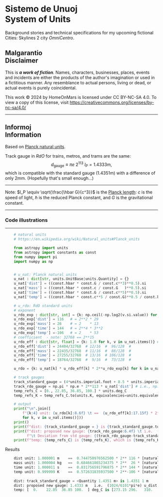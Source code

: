 <!-- -*- coding: utf-8 -*- -->

Sistemo de Unuoj  
System of Units
===============================================================================

Background stories and technical specifications
for my upcoming fictional Cities: Skylines 2 city *OmniCentro*.

Malgarantio  
Disclaimer
-------------------------------------------------------------------------------

This is ***a work of fiction***.
Names, characters, businesses, places, events and incidents
are either the products of the author's imagination
or used in a fictitious manner.
Any resemblance to actual persons, living or dead, or actual events
is purely coincidental.

This work © 2024 by HomeOnMars is licensed under CC BY-NC-SA 4.0.
To view a copy of this license, visit <https://creativecommons.org/licenses/by-nc-sa/4.0/>

-------------------------------------------------------------------------------









Informoj  
Information
-------------------------------------------------------------------------------

Based on [Planck natural units](https://en.wikipedia.org/wiki/Natural_units#Planck_units).

Track gauge in *RdO* for trains, metros, and trams are the same:
$$d_\mathrm{gauge} \equiv \pi e ~ 2^{113} ~ l_P = 1.4333 \mathrm{m},$$
which is compatible with the standard gauge ($1.4351 \mathrm{m}$)
with a difference of only $2 \mathrm{mm}$.
(Hopefully that's small enough...)

-------------------------------------------------------------------------------

Note:
$l_P \equiv \sqrt{\frac{\hbar G}{c^3}}$
is the [Planck length](https://simple.wikipedia.org/wiki/Planck_length#):
$c$
is the speed of light,
$\hbar$ is the reduced Planck constant, and
$G$
is the gravitational constant.

-------------------------------------------------------------------------------




### Code illustrations

-------------------------------------------------------------------------------


```python
    # natural units
    # https://en.wikipedia.org/wiki/Natural_units#Planck_units

    from astropy import units
    from astropy import constants as const
    from numpy import pi
    import numpy as np


    # u_nat: Planck natural units
    u_nat : dict[str, units.UnitBase|units.Quantity] = {}
    u_nat['dist'] = ((const.hbar * const.G / const.c**3)**0.5).si
    u_nat['mass'] = ((const.hbar * const.c / const.G   )**0.5).si
    u_nat['time'] = ((const.hbar * const.G / const.c**5)**0.5).si
    u_nat['temp'] = ((const.hbar * const.c**5 / const.G)**0.5 / const.k_B).si

    # u_rdo: RdO standard units
    # exponent
    u_rdo_exp : dict[str, int] = {k: np.ceil(-np.log2(v.si.value)) for k, v in u_nat.items()} # default
    u_rdo_exp['dist'] = 116   # = 2**2 * 29
    u_rdo_exp['mass'] = 26    # = 2    * 13
    u_rdo_exp['time'] = 144   # = 2**4 * 3**2
    u_rdo_exp['temp'] =-106   # = 2    * 53
    # coefficient  - note: 32768 == 2**15
    u_rdo_eff : dict[str, float] = {k: 1.0 for k, v in u_nat.items()} # default
    u_rdo_eff['dist'] = 24404/32768  # 12/16  #  96/128  #
    u_rdo_eff['mass'] = 22435/32768  # 11/16  #  88/128  #
    u_rdo_eff['time'] = 27255/32768  # 13/16  # 106/128  #
    u_rdo_eff['temp'] = 18764/32768  #  9/16  #  73/128  #

    u_rdo = {k: u_nat[k] * u_rdo_eff[k] * 2**u_rdo_exp[k] for k in u_nat.keys()}

    # track gauges
    track_standard_gauge = (4*units.imperial.foot + 8.5 * units.imperial.inch).si
    track_rdo_gauge = np.pi * np.e * 2**113 * u_nat['dist'] # i.e., np.pi*np.e/6 * u_rdo['dist']
    temp_refs_C = [0., 22.85, 36.85, 100.] * units.deg_C
    temp_refs_K = temp_refs_C.to(units.K, equivalencies=units.equivalencies.temperature())

    # output
    print("\n".join([
        f"{k:4} unit: {u_rdo[k]:8.6f} \t ==  {u_rdo_eff[k]:17.15f} * 2**{u_rdo_exp[k]: 4d} * [naturalUnit: {v:.4e}]"
        for k, v in u_nat.items()]))
    print()
    print(f"dist: {track_standard_gauge = } is {track_standard_gauge.to(u_rdo['dist']):6.4f}")
    print(f"dist: proposed new gauge: {track_rdo_gauge:6.4f} \t i.e.  (1024/6101*pi*e) u_dist ({track_rdo_gauge==((1024/6101)*np.pi*np.e*u_rdo['dist'])});",
          f"\t Deviation from std gauge: {(track_rdo_gauge-track_standard_gauge).to(units.mm):4.1f}")
    print(f"temp: {temp_refs_C} is {temp_refs_K}, which is {temp_refs_K.to(u_rdo['temp'])} ")
```

Results

```python
    dist unit: 1.000001 m 	 ==  0.744750976562500 * 2** 116 * [naturalUnit: 1.6163e-35 m]
    mass unit: 1.000004 kg 	 ==  0.684661865234375 * 2**  26 * [naturalUnit: 2.1764e-08 kg]
    time unit: 1.000011 s 	 ==  0.831756591796875 * 2** 144 * [naturalUnit: 5.3912e-44 s]
    temp unit: 0.999999 K 	 ==  0.572631835937500 * 2**-106 * [naturalUnit: 1.4168e+32 K]
    
    dist: track_standard_gauge = <Quantity 1.4351 m> is 1.4351 1 m
    dist: proposed new gauge: 1.4333 m 	 i.e.  (1024/6101*pi*e) u_dist (True); 	 Deviation from std gauge: -1.8 mm
    temp: [  0.    22.85  36.85 100.  ] deg_C is [273.15 296.   310.   373.15] K, which is [273.15022499 296.00024381 310.00025534 373.15030735] 0.999999 K
```
